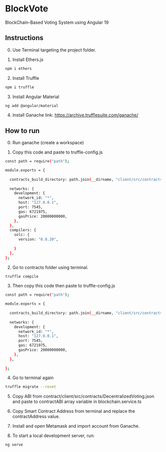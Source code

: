 # BlockVote

BlockChain-Based Voting System using Angular 19

## Instructions
0. Use Terminal targeting the project folder.

1. Install Ethers.js
```bash
npm i ethers
```

2. Install Truffle
```bash
npm i truffle
```

3. Install Angular Material
```bash
ng add @angular/material
```

4. Install Ganache
link: https://archive.trufflesuite.com/ganache/



## How to run
0. Run ganache (create a workspace)

1. Copy this code and paste to truffle-config.js

```bash
const path = require("path");

module.exports = {
  
  contracts_build_directory: path.join(__dirname, "client/src/contracts"),
  
  networks: {
    development: {
      network_id: "*",
      host: "127.0.0.1",
      port: 7545,
      gas: 6721975,
      gasPrice: 20000000000,
    },
  },
  compilers: {
    solc: {
      version: "0.8.20", 
      
    }
  },
};
```

2. Go to contracts folder using terminal.
```bash
truffle compile
```

3. Then copy this code then paste to truffle-config.js

```bash
const path = require("path");

module.exports = {
  
  contracts_build_directory: path.join(__dirname, "client/src/contracts"),
  
  networks: {
    development: {
      network_id: "*",
      host: "127.0.0.1",
      port: 7545,
      gas: 6721975,
      gasPrice: 20000000000,
    },
  },
  
};
```

4. Go to terminal again
```bash
truffle migrate --reset
```

5. Copy ABI from contract/client/src/contracts/DecentralizedVoting.json and paste to contractABI array variable in blockchain.service.ts

6. Copy Smart Contract Address from terminal and replace the contractAddress value. 

7. Install and open Metamask and import account from Ganache.


8. To start a local development server, run:

```bash
ng serve
```

